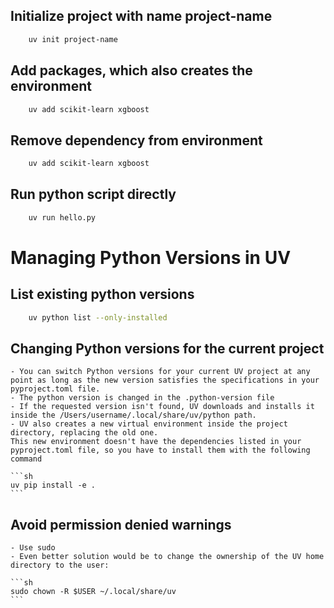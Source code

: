 ## Initialize project with name project-name
```sh
	uv init project-name
```

## Add packages, which also creates the environment
```sh
	uv add scikit-learn xgboost
```

## Remove dependency from environment
```sh
	uv add scikit-learn xgboost
```

## Run python script directly
```sh
	uv run hello.py
```

# Managing Python Versions in UV
## List existing python versions
```sh
	uv python list --only-installed
```

## Changing Python versions for the current project 
	- You can switch Python versions for your current UV project at any point as long as the new version satisfies the specifications in your pyproject.toml file.
	- The python version is changed in the .python-version file
	- If the requested version isn't found, UV downloads and installs it inside the /Users/username/.local/share/uv/python path.
	- UV also creates a new virtual environment inside the project directory, replacing the old one. 
	This new environment doesn't have the dependencies listed in your pyproject.toml file, so you have to install them with the following command

	```sh
	uv pip install -e .
	```

## Avoid permission denied warnings
	- Use sudo
	- Even better solution would be to change the ownership of the UV home directory to the user:

	```sh
	sudo chown -R $USER ~/.local/share/uv
	```
